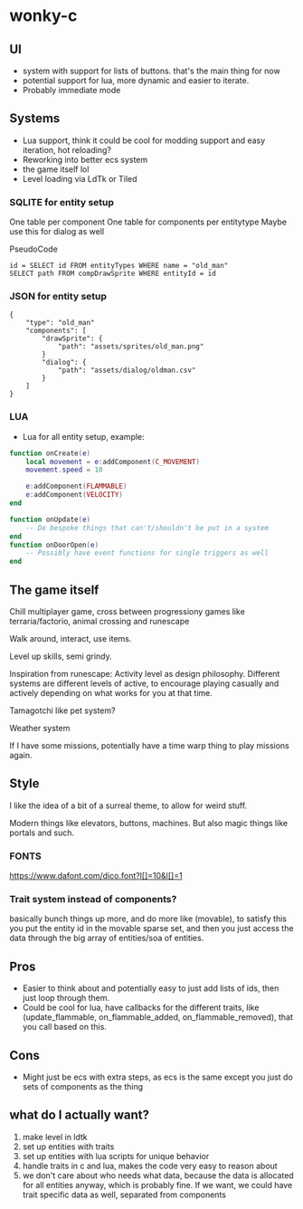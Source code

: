 # wonky-c

## UI
* system with support for lists of buttons. that's the main thing for now
* potential support for lua, more dynamic and easier to iterate.
* Probably immediate mode

## Systems
* Lua support, think it could be cool for modding support and easy iteration, hot reloading?
* Reworking into better ecs system
* the game itself lol
* Level loading via LdTk or Tiled

### SQLITE for entity setup
One table per component
One table for components per entitytype
Maybe use this for dialog as well

PseudoCode

    id = SELECT id FROM entityTypes WHERE name = "old_man"
    SELECT path FROM compDrawSprite WHERE entityId = id
    

### JSON for entity setup

    {
        "type": "old_man"
        "components": [
            "drawSprite": {
                "path": "assets/sprites/old_man.png"
            }
            "dialog": {
                "path": "assets/dialog/oldman.csv"
            }
        ]
    }

### LUA
* Lua for all entity setup, example:
```lua
function onCreate(e)
    local movement = e:addComponent(C_MOVEMENT)
    movement.speed = 10

    e:addComponent(FLAMMABLE)
    e:addComponent(VELOCITY)
end

function onUpdate(e)
    -- Do bespoke things that can't/shouldn't be put in a system
end
function onDoorOpen(e)
    -- Possibly have event functions for single triggers as well
end
```

## The game itself
Chill multiplayer game, cross between progressiony games like terraria/factorio, animal crossing and runescape

Walk around, interact, use items.

Level up skills, semi grindy.

Inspiration from runescape: Activity level as design philosophy. Different
systems are different levels of active, to encourage playing casually and
actively depending on what works for you at that time.

Tamagotchi like pet system?

Weather system

If I have some missions, potentially have a time warp thing to play missions
again.

## Style
I like the idea of a bit of a surreal theme, to allow for weird stuff.

Modern things like elevators, buttons, machines. But also magic things like
portals and such.

### FONTS
https://www.dafont.com/dico.font?l[]=10&l[]=1


### Trait system instead of components?

basically bunch things up more, and do more like (movable),
to satisfy this you put the entity id in the movable sparse set, 
and then you just access the data through the big array of entities/soa of entities.

## Pros 
* Easier to think about and potentially easy to just add lists of ids,
then just loop through them.
* Could be cool for lua, have callbacks for the different traits,
like (update_flammable, on_flammable_added, on_flammable_removed), that
you call based on this.

## Cons
* Might just be ecs with extra steps, as ecs is the same except you just
do sets of components as the thing


## what do I actually want?
1. make level in ldtk
2. set up entities with traits
3. set up entities with lua scripts for unique behavior
4. handle traits in c and lua, makes the code very easy to reason about
5. we don't care about who needs what data, because the data is allocated
for all entities anyway, which is probably fine.
If we want, we could have trait specific data as well, separated from
components
